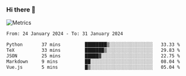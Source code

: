 ### Hi there 👋

![Metrics](https://github.com/radoapx/radoapx/blob/main/github-metrics.svg)

<!--START_SECTION:waka-->

```txt
From: 24 January 2024 - To: 31 January 2024

Python       37 mins         ████████▒░░░░░░░░░░░░░░░░   33.33 %
TeX          33 mins         ███████▒░░░░░░░░░░░░░░░░░   29.83 %
JSON         25 mins         █████▓░░░░░░░░░░░░░░░░░░░   22.75 %
Markdown     9 mins          ██░░░░░░░░░░░░░░░░░░░░░░░   08.04 %
Vue.js       5 mins          █▒░░░░░░░░░░░░░░░░░░░░░░░   05.04 %
```

<!--END_SECTION:waka-->

<!--
**radoapx/radoapx** is a ✨ _special_ ✨ repository because its `README.md` (this file) appears on your GitHub profile.

Here are some ideas to get you started:

- 🔭 I’m currently working on ...
- 🌱 I’m currently learning ...
- 👯 I’m looking to collaborate on ...
- 🤔 I’m looking for help with ...
- 💬 Ask me about ...
- 📫 How to reach me: ...
- 😄 Pronouns: ...
- ⚡ Fun fact: ...
-->
